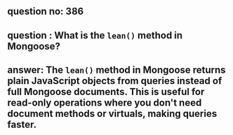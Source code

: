 
      
## question no: 386

## question : What is the `lean()` method in Mongoose?

## answer: The `lean()` method in Mongoose returns plain JavaScript objects from queries instead of full Mongoose documents. This is useful for read-only operations where you don't need document methods or virtuals, making queries faster.
      